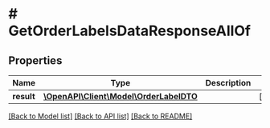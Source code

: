 # # GetOrderLabelsDataResponseAllOf

## Properties

Name | Type | Description | Notes
------------ | ------------- | ------------- | -------------
**result** | [**\OpenAPI\Client\Model\OrderLabelDTO**](OrderLabelDTO.md) |  | [optional]

[[Back to Model list]](../../README.md#models) [[Back to API list]](../../README.md#endpoints) [[Back to README]](../../README.md)
